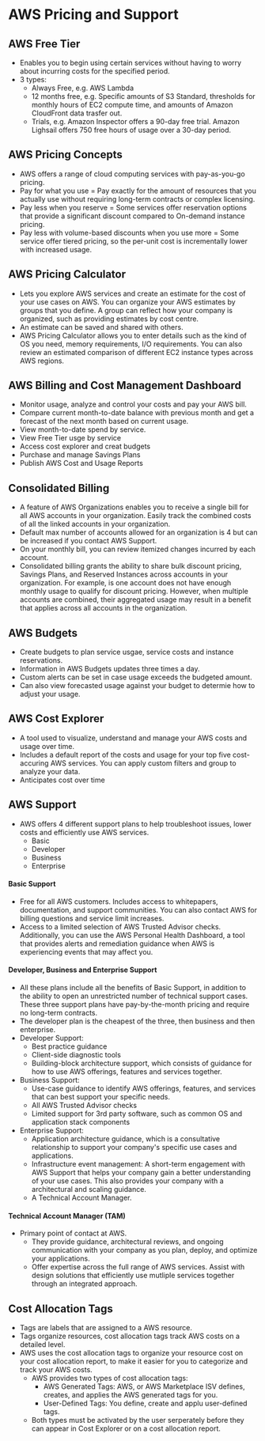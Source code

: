 # AWS Pricing and Support

## AWS Free Tier
- Enables you to begin using certain services without having to worry about incurring costs for the specified period.
- 3 types:
    - Always Free, e.g. AWS Lambda
    - 12 months free, e.g. Specific amounts of S3 Standard, thresholds for monthly hours of EC2 compute time, and amounts of Amazon CloudFront data trasfer out.
    - Trials, e.g. Amazon Inspector offers a 90-day free trial. Amazon Lighsail offers 750 free hours of usage over a 30-day period.

## AWS Pricing Concepts
- AWS offers a range of cloud computing services with pay-as-you-go pricing. 
- Pay for what you use = Pay exactly for the amount of resources that you actually use without requiring long-term contracts or complex licensing. 
- Pay less when you reserve = Some services offer reservation options that provide a significant discount compared to On-demand instance pricing. 
- Pay less with volume-based discounts when you use more = Some service offer tiered pricing, so the per-unit cost is incrementally lower with increased usage. 

## AWS Pricing Calculator
- Lets you explore AWS services and create an estimate for the cost of your use cases on AWS. You can organize your AWS estimates by groups that you define. A group can reflect how your company is organized, such as providing estimates by cost centre. 
- An estimate can be saved and shared with others. 
- AWS Pricing Calculator allows you to enter details such as the kind of OS you need, memory requirements, I/O requirements. You can also review an estimated comparison of different EC2 instance types across AWS regions. 

## AWS Billing and Cost Management Dashboard
- Monitor usage, analyze and control your costs and pay your AWS bill.
- Compare current month-to-date balance with previous month and get a forecast of the next month based on current usage.
- View month-to-date spend by service.
- View Free Tier usge by service
- Access cost explorer and creat budgets
- Purchase and manage Savings Plans 
- Publish AWS Cost and Usage Reports

## Consolidated Billing
- A feature of AWS Organizations enables you to receive a single bill for all AWS accounts in your organization. Easily track the combined costs of all the linked accounts in your organization.
- Default max number of accounts allowed for an organization is 4 but can be increased if you contact AWS Support. 
- On your monthly bill, you can review itemized changes incurred by each account. 
- Consolidated billing grants the ability to share bulk discount pricing, Savings Plans, and Reserved Instances across accounts in your organization. For example, is one account does not have enough monthly usage to qualify for discount pricing. However, when multiple accounts are combined, their aggregated usage may result in a benefit that applies across all accounts in the organization. 

## AWS Budgets
- Create budgets to plan service usgae, service costs and instance reservations. 
- Information in AWS Budgets updates three times a day.
- Custom alerts can be set in case usage exceeds the budgeted amount.
- Can also view forecasted usage against your budget to determie how to adjust your usage. 

## AWS Cost Explorer
- A tool used to visualize, understand and manage your AWS costs and usage over time. 
- Includes a default report of the costs and usage for your top five cost-accuring AWS services. You can apply custom filters and group to analyze your data. 
- Anticipates cost over time

## AWS Support
- AWS offers 4 different support plans to help troubleshoot issues, lower costs and efficiently use AWS services. 
    - Basic
    - Developer
    - Business
    - Enterprise

#### Basic Support
- Free for all AWS customers. Includes access to whitepapers, documentation, and support communities. You can also contact AWS for billing questions and service limit increases. 
- Access to a limited selection of AWS Trusted Advisor checks. Additionally, you can use the AWS Personal Health Dashboard, a tool that provides alerts and remediation guidance when AWS is experiencing events that may affect you. 

#### Developer, Business and Enterprise Support
- All these plans include all the benefits of Basic Support, in addition to the ability to open an unrestricted number of technical support cases. These three support plans have pay-by-the-month pricing and require no long-term contracts. 
- The developer plan is the cheapest of the three, then business and then enterprise. 
- Developer Support:
    - Best practice guidance
    - Client-side diagnostic tools
    - Building-block architecture support, which consists of guidance for how to use AWS offerings, features and services together. 
- Business Support:
    - Use-case guidance to identify AWS offerings, features, and services that can best support your specific needs. 
    - All AWS Trusted Advisor checks
    - Limited support for 3rd party software, such as common OS and application stack components
- Enterprise Support:
    - Application architecture guidance, which is a consultative relationship to support your company's specific use cases and applications.
    - Infrastructure event management: A short-term engagement with AWS Support that helps your company gain a better understanding of your use cases. This also provides your company with a architectural and scaling guidance. 
    - A Technical Account Manager.

#### Technical Account Manager (TAM)
- Primary point of contact at AWS. 
    - They provide guidance, architectural reviews, and ongoing communication with your company as you plan, deploy, and optimize your applications. 
    - Offer expertise across the full range of AWS services. Assist with design solutions that efficiently use mutliple services together through an integrated approach. 


## Cost Allocation Tags
- Tags are labels that are assigned to a AWS resource. 
- Tags organize resources, cost allocation tags track AWS costs on a detailed level. 
- AWS uses the cost allocation tags to organize your resource cost on your cost allocation report, to make it easier for you to categorize and track your AWS costs. 
    - AWS provides two types of cost allocation tags:
        - AWS Generated Tags: AWS, or AWS Marketplace ISV defines, creates, and applies the AWS generated tags for you.
        - User-Defined Tags: You define, create and applu user-defined tags.
    - Both types must be activated by the user serperately before they can appear in Cost Explorer or on a cost allocation report. 
